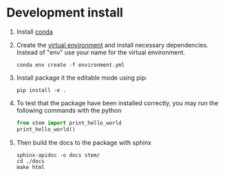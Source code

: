 # **Development install**

1. Install [conda](https://www.anaconda.com/)

2. Create the [virtual environment](https://www.anaconda.com/)  and install necessary dependencies. Instead of "env" use your name for the virtual environment.

   ```
   conda env create -f environment.yml
   ```

3. Install package it the editable mode using pip:

   ```
   pip install -e .
   ```

4. To test that the package have been installed correctly, you may run the following commands with the python

   ```python
   from stem import print_hello_world
   print_hello_world()
   ```

5. Then build the docs to the package with sphinx

   ```
   sphinx-apidoc -o docs stem/
   cd ./docs
   make html
   ```
